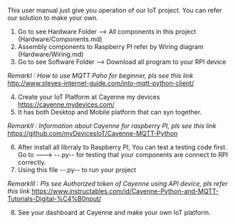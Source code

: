 This user manual just give you operation of our IoT project. You can refer our solution to make your own.

1. Go to see Hardware Folder --> All components in this project (Hardware/Components.md)
2. Assembly components to Raspberry PI refer by Wiring diagram (Hardware/Wiring.md)
3. Go to see Software Folder --> Download all program to your RPI device

*RemarkI : How to use MQTT Paho for beginner, pls see this link* http://www.steves-internet-guide.com/into-mqtt-python-client/

4. Create your IoT Platform at Cayenne my devices https://cayenne.mydevices.com/
5. It has both Desktop and Mobile platform that can syn together.

*RemarkII : Information about Cayenne for raspberry PI, pls see this link* https://github.com/myDevicesIoT/Cayenne-MQTT-Python

6. After install all librraly to Raspberry PI, You can test a testing code first. Go to ---> --.py--
   for testing that your components are connect to RPI correctly.
7. Using this file --.py-- to run your project 

*RemarkIII : Pls see Authorized token of Cayenne using API device, pls refer this link* https://www.instructables.com/id/Cayenne-Python-and-MQTT-Tutorials-Digital-%C4%B0nput/

8. See your dashboard at Cayenne and make your own IoT platform.

